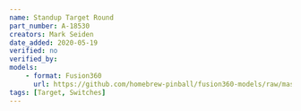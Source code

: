 ```yaml
---
name: Standup Target Round
part_number: A-18530
creators: Mark Seiden
date_added: 2020-05-19
verified: no
verified_by:
models: 
    - format: Fusion360
      url: https://github.com/homebrew-pinball/fusion360-models/raw/master/targets/Standup%20Target%20Round%20A-18530.f3d
tags: [Target, Switches]
---
```

